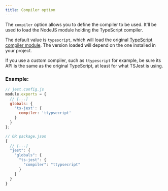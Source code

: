 ```yaml
---
title: Compiler option
---
```


The `compiler` option allows you to define the compiler to be used. It'll be used to load the NodeJS module holding the TypeScript compiler.

The default value is `typescript`, which will load the original [TypeScript compiler module](https://www.npmjs.com/package/typescript). The version loaded will depend on the one installed in your project.

If you use a custom compiler, such as `ttypescript` for example, be sure its API is the same as the original TypeScript, at least for what TSJest is using.

### Example:

<div class="row"><div class="col-md-6" markdown="block">

```js
// jest.config.js
module.exports = {
  // [...]
  globals: {
    'ts-jest': {
      compiler: 'ttypsecript'
    }
  }
};
```

</div><div class="col-md-6" markdown="block">

```js
// OR package.json
{
  // [...]
  "jest": {
    "globals": {
      "ts-jest": {
        "compiler": "ttypsecript"
      }
    }
  }
}
```

</div></div>
